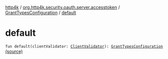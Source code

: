 [http4k](../../index.md) / [org.http4k.security.oauth.server.accesstoken](../index.md) / [GrantTypesConfiguration](index.md) / [default](./default.md)

# default

`fun default(clientValidator: `[`ClientValidator`](../../org.http4k.security.oauth.server/-client-validator/index.md)`): `[`GrantTypesConfiguration`](index.md) [(source)](https://github.com/http4k/http4k/blob/master/http4k-security-oauth/src/main/kotlin/org/http4k/security/oauth/server/accesstoken/GrantConfiguration.kt#L12)